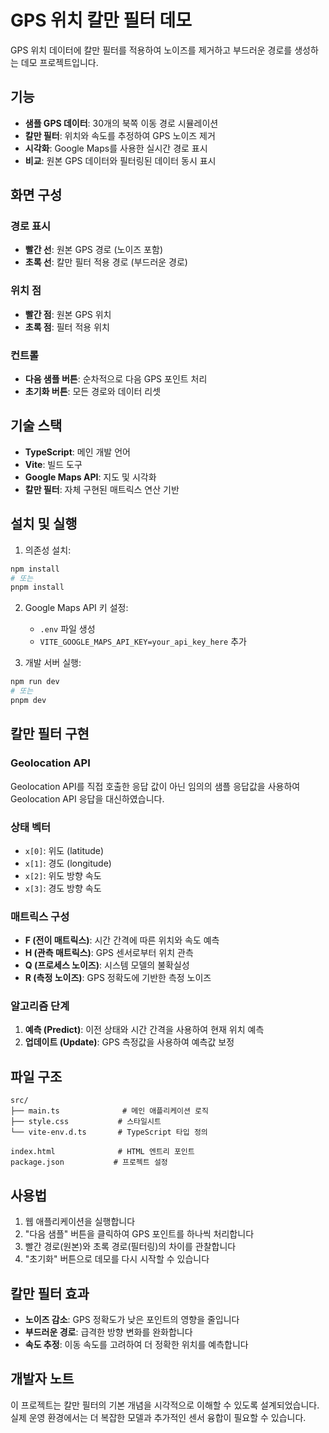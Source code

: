 # GPS 위치 칼만 필터 데모

GPS 위치 데이터에 칼만 필터를 적용하여 노이즈를 제거하고 부드러운 경로를 생성하는 데모 프로젝트입니다.

## 기능

- **샘플 GPS 데이터**: 30개의 북쪽 이동 경로 시뮬레이션
- **칼만 필터**: 위치와 속도를 추정하여 GPS 노이즈 제거
- **시각화**: Google Maps를 사용한 실시간 경로 표시
- **비교**: 원본 GPS 데이터와 필터링된 데이터 동시 표시

## 화면 구성

### 경로 표시
- **빨간 선**: 원본 GPS 경로 (노이즈 포함)
- **초록 선**: 칼만 필터 적용 경로 (부드러운 경로)

### 위치 점
- **빨간 점**: 원본 GPS 위치
- **초록 점**: 필터 적용 위치

### 컨트롤
- **다음 샘플 버튼**: 순차적으로 다음 GPS 포인트 처리
- **초기화 버튼**: 모든 경로와 데이터 리셋

## 기술 스택

- **TypeScript**: 메인 개발 언어
- **Vite**: 빌드 도구
- **Google Maps API**: 지도 및 시각화
- **칼만 필터**: 자체 구현된 매트릭스 연산 기반

## 설치 및 실행

1. 의존성 설치:
```bash
npm install
# 또는
pnpm install
```

2. Google Maps API 키 설정:
   - `.env` 파일 생성
   - `VITE_GOOGLE_MAPS_API_KEY=your_api_key_here` 추가

3. 개발 서버 실행:
```bash
npm run dev
# 또는
pnpm dev
```

## 칼만 필터 구현

### Geolocation API
Geolocation API를 직접 호출한 응답 값이 아닌 임의의 샘플 응답값을 사용하여 Geolocation API 응답을 대신하였습니다.

### 상태 벡터
- `x[0]`: 위도 (latitude)
- `x[1]`: 경도 (longitude)  
- `x[2]`: 위도 방향 속도
- `x[3]`: 경도 방향 속도

### 매트릭스 구성
- **F (전이 매트릭스)**: 시간 간격에 따른 위치와 속도 예측
- **H (관측 매트릭스)**: GPS 센서로부터 위치 관측
- **Q (프로세스 노이즈)**: 시스템 모델의 불확실성
- **R (측정 노이즈)**: GPS 정확도에 기반한 측정 노이즈

### 알고리즘 단계
1. **예측 (Predict)**: 이전 상태와 시간 간격을 사용하여 현재 위치 예측
2. **업데이트 (Update)**: GPS 측정값을 사용하여 예측값 보정

## 파일 구조

```
src/
├── main.ts              # 메인 애플리케이션 로직
├── style.css           # 스타일시트
└── vite-env.d.ts       # TypeScript 타입 정의

index.html              # HTML 엔트리 포인트
package.json           # 프로젝트 설정
```

## 사용법

1. 웹 애플리케이션을 실행합니다
2. "다음 샘플" 버튼을 클릭하여 GPS 포인트를 하나씩 처리합니다
3. 빨간 경로(원본)와 초록 경로(필터링)의 차이를 관찰합니다
4. "초기화" 버튼으로 데모를 다시 시작할 수 있습니다

## 칼만 필터 효과

- **노이즈 감소**: GPS 정확도가 낮은 포인트의 영향을 줄입니다
- **부드러운 경로**: 급격한 방향 변화를 완화합니다
- **속도 추정**: 이동 속도를 고려하여 더 정확한 위치를 예측합니다

## 개발자 노트

이 프로젝트는 칼만 필터의 기본 개념을 시각적으로 이해할 수 있도록 설계되었습니다. 실제 운영 환경에서는 더 복잡한 모델과 추가적인 센서 융합이 필요할 수 있습니다.